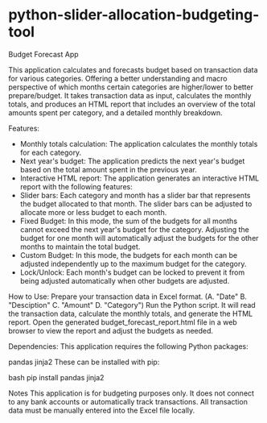 # python-slider-allocation-budgeting-tool
Budget Forecast App

This application calculates and forecasts budget based on transaction data for various categories. Offering a better understanding and macro perspective of which months certain categories are higher/lower to better prepare/budget. It takes transaction data as input, calculates the monthly totals, and produces an HTML report that includes an overview of the total amounts spent per category, and a detailed monthly breakdown. 

Features:
- Monthly totals calculation: The application calculates the monthly totals for each category.
- Next year's budget: The application predicts the next year's budget based on the total amount spent in the previous year.
- Interactive HTML report: The application generates an interactive HTML report with the following features:
- Slider bars: Each category and month has a slider bar that represents the budget allocated to that month. The slider bars can be adjusted to allocate more or less budget to each month.
- Fixed Budget: In this mode, the sum of the budgets for all months cannot exceed the next year's budget for the category. Adjusting the budget for one month will automatically adjust the budgets for the other months to maintain the total budget.
- Custom Budget: In this mode, the budgets for each month can be adjusted independently up to the maximum budget for the category.
- Lock/Unlock: Each month's budget can be locked to prevent it from being adjusted automatically when other budgets are adjusted.

How to Use:
Prepare your transaction data in Excel format. (A. "Date" B. "Desciption" C. "Amount" D. "Category")
Run the Python script. It will read the transaction data, calculate the monthly totals, and generate the HTML report.
Open the generated budget_forecast_report.html file in a web browser to view the report and adjust the budgets as needed.

Dependencies:
This application requires the following Python packages:

pandas
jinja2
These can be installed with pip:

bash
pip install pandas jinja2

Notes
This application is for budgeting purposes only. It does not connect to any bank accounts or automatically track transactions. All transaction data must be manually entered into the Excel file locally.
